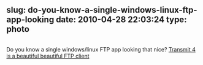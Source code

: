 slug: do-you-know-a-single-windows-linux-ftp-app-looking
date: 2010-04-28 22:03:24
type: photo
---

<a href="http://beautifulpixels.com/macintosh/transmit-4/"><img src="{{@asset.url swerner/tumblr/2010-04-28-do-you-know-a-single-windows-linux-ftp-app-looking-7b3625893e.jpeg}}" alt=""/></a>

Do you know a single windows/linux FTP app looking that nice? [Transmit 4 is a beautiful beautiful FTP client](http://beautifulpixels.com/macintosh/transmit-4/)
